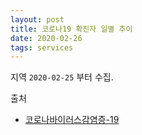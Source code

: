```yaml
---
layout: post
title: 코로나19 확진자 일별 추이
date: 2020-02-26
tags: services
---
```


<canvas id="myChart"></canvas>
<script src="/assets/vendor/Chart.bundle.min.js"></script>
<script>
$(document).ready(function(){
  const AREAS = ['국내', '서울', '경기도', '부산', '대구', '경북'];
  const AREAS_INDEX_DOMESTIC = 0;
  const AREAS_INDEX_SEOUL = 1;
  const AREAS_INDEX_GYENGGI = 2;
  const AREAS_INDEX_BUSAN = 3;
  const AREAS_INDEX_DAEGU = 4;
  const AREAS_INDEX_GYEONBUK = 5;
  const BORDER_COLORS = [
    'rgba(235, 64, 52, 0.3)',
    'rgba(235, 164, 52, 0.3)',
    'rgba(235, 220, 52, 0.3)',
    'rgba(168, 235, 52, 0.3)',
    'rgba(52, 165, 235, 0.3)',
    'rgba(132, 46, 230, 0.3)',
  ];

  const COVID19_INDEX_DATE = 0;
  const COVID19_INDEX_COUNT = 1;
  const COVID19_INDEX_TYPE = 2;
  const COVID19_INDEX_DESC = 3;

  const COVID19 = [
    ['2020-01-27', '4', AREAS[AREAS_INDEX_DOMESTIC], '오전, 질병관리본부'],
    ['2020-02-01', '12', AREAS[AREAS_INDEX_DOMESTIC], '09시, 질병관리본부'],
    ['2020-02-02', '15', AREAS[AREAS_INDEX_DOMESTIC], '09시, 질병관리본부'],
    ['2020-02-09', '25', AREAS[AREAS_INDEX_DOMESTIC], '09시, 질병관리본부'],
    ['2020-02-17', '30', AREAS[AREAS_INDEX_DOMESTIC], '09시, 질병관리본부'],
  	['2020-02-18', '31', AREAS[AREAS_INDEX_DOMESTIC], '09시, 질병관리본부'],
    ['2020-02-20', '104', AREAS[AREAS_INDEX_DOMESTIC], '16시, 질병관리본부'],
    ['2020-02-21', '156', AREAS[AREAS_INDEX_DOMESTIC], '09시, 질병관리본부'],
    ['2020-02-22', '433', AREAS[AREAS_INDEX_DOMESTIC], '16시, 질병관리본부'],
    ['2020-02-23', '602', AREAS[AREAS_INDEX_DOMESTIC], '16시, 질병관리본부'],
    ['2020-02-24', '763', AREAS[AREAS_INDEX_DOMESTIC], '09시, 질병관리본부'],
    ['2020-02-25', '893', AREAS[AREAS_INDEX_DOMESTIC], '09시, 중앙방역대책본부'],
  	['2020-02-26', '1146', AREAS[AREAS_INDEX_DOMESTIC], '09시, 질병관리본부'],
    ['2020-02-27', '1727', AREAS[AREAS_INDEX_DOMESTIC], '16시, 질병관리본부'],
    ['2020-02-28', '2333', AREAS[AREAS_INDEX_DOMESTIC], '16시, 질병관리본부'],
    ['2020-03-01', '3736', AREAS[AREAS_INDEX_DOMESTIC], '16시, 질병관리본부'],
    ['2020-03-02', '4212', AREAS[AREAS_INDEX_DOMESTIC], '00시, 질병관리본부'],
    ['2020-03-03', '4812', AREAS[AREAS_INDEX_DOMESTIC], '00시, 질병관리본부'],
    ['2020-03-05', '5766', AREAS[AREAS_INDEX_DOMESTIC], '00시, 질병관리본부'],
    ['2020-03-07', '6767', AREAS[AREAS_INDEX_DOMESTIC], '00시, 질병관리본부'],

    ['2020-02-25', '33', AREAS[AREAS_INDEX_SEOUL], '16시, 질병관리본부'],
    ['2020-02-26', '41', AREAS[AREAS_INDEX_SEOUL], '16시, 질병관리본부'],
    ['2020-02-27', '59', AREAS[AREAS_INDEX_SEOUL], '10시, 서울시'],
    ['2020-02-28', '62', AREAS[AREAS_INDEX_SEOUL], '16시, 질병관리본부'],
    ['2020-03-01', '87', AREAS[AREAS_INDEX_SEOUL], '16시, 질병관리본부'],
    ['2020-03-02', '92', AREAS[AREAS_INDEX_SEOUL], '중간값'],
    ['2020-03-03', '98', AREAS[AREAS_INDEX_SEOUL], '16시, 질병관리본부'],
    ['2020-03-05', '103', AREAS[AREAS_INDEX_SEOUL], '00시, 질병관리본부'],
    ['2020-03-07', '108', AREAS[AREAS_INDEX_SEOUL], '00시, 질병관리본부'],

    ['2020-02-27', '59', AREAS[AREAS_INDEX_GYENGGI], '10시, 경기도'],
    ['2020-02-28', '63', AREAS[AREAS_INDEX_GYENGGI], '16시, 경기도'],
    ['2020-03-01', '89', AREAS[AREAS_INDEX_GYENGGI], '16시, 질병관리본부'],
    ['2020-03-02', '91', AREAS[AREAS_INDEX_GYENGGI], '중간값'],
    ['2020-03-03', '94', AREAS[AREAS_INDEX_GYENGGI], '00시, 질병관리본부'],
    ['2020-03-05', '110', AREAS[AREAS_INDEX_GYENGGI], '00시, 질병관리본부'],
    ['2020-03-07', '130', AREAS[AREAS_INDEX_GYENGGI], '00시, 질병관리본부'],

    ['2020-02-25', '43', AREAS[AREAS_INDEX_BUSAN], '16시, 질병관리본부'],
    ['2020-02-26', '58', AREAS[AREAS_INDEX_BUSAN], '16시, 질병관리본부'],
    ['2020-02-27', '60', AREAS[AREAS_INDEX_BUSAN], '17시, 부산시'],
    ['2020-02-28', '65', AREAS[AREAS_INDEX_BUSAN], '16시, 질병관리본부'],
    ['2020-03-01', '83', AREAS[AREAS_INDEX_BUSAN], '16시, 질병관리본부'],
    ['2020-03-02', '86', AREAS[AREAS_INDEX_BUSAN], '중간값'],
    ['2020-03-03', '90', AREAS[AREAS_INDEX_BUSAN], '00시, 질병관리본부'],
    ['2020-03-05', '92', AREAS[AREAS_INDEX_BUSAN], '00시, 질병관리본부'],
    ['2020-03-07', '96', AREAS[AREAS_INDEX_BUSAN], '00시, 질병관리본부'],

    ['2020-02-25', '541', AREAS[AREAS_INDEX_DAEGU], '16시, 질병관리본부'],
    ['2020-02-26', '705', AREAS[AREAS_INDEX_DAEGU], '16시, 질병관리본부'],
    ['2020-02-27', '1132', AREAS[AREAS_INDEX_DAEGU], '16시, 대구시'],
    ['2020-02-28', '1579', AREAS[AREAS_INDEX_DAEGU], '16시, 질병관리본부'],
    ['2020-03-01', '2705', AREAS[AREAS_INDEX_DAEGU], '16시, 질병관리본부'],
    ['2020-03-02', '3153', AREAS[AREAS_INDEX_DAEGU], '중간값'],
    ['2020-03-03', '3601', AREAS[AREAS_INDEX_DAEGU], '00시, 질병관리본부'],
    ['2020-03-05', '4327', AREAS[AREAS_INDEX_DAEGU], '00시, 질병관리본부'],
    ['2020-03-07', '5084', AREAS[AREAS_INDEX_DAEGU], '00시, 질병관리본부'],

    ['2020-02-25', '240', AREAS[AREAS_INDEX_GYEONBUK], '16시, 질병관리본부'],
    ['2020-02-26', '309', AREAS[AREAS_INDEX_GYEONBUK], '16시, 질병관리본부'],
    ['2020-02-27', '337', AREAS[AREAS_INDEX_GYEONBUK], '16시, 질병관리본부'],
    ['2020-02-28', '409', AREAS[AREAS_INDEX_GYEONBUK], '16시, 질병관리본부'],
    ['2020-03-01', '555', AREAS[AREAS_INDEX_GYEONBUK], '16시, 질병관리본부'],
    ['2020-03-02', '620', AREAS[AREAS_INDEX_GYEONBUK], '중간값'],
    ['2020-03-03', '685', AREAS[AREAS_INDEX_GYEONBUK], '16시, 질병관리본부'],
    ['2020-03-05', '861', AREAS[AREAS_INDEX_GYEONBUK], '00시, 질병관리본부'],
    ['2020-03-07', '1049', AREAS[AREAS_INDEX_GYEONBUK], '00시, 질병관리본부'],
  ];

  const COVID19_LABELS = COVID19
    .map(d => d[COVID19_INDEX_DATE])
    .reduce((unique, item) => unique.includes(item)? unique:[...unique, item], []);

  function getDataFromCovid19(standard, type, colIndex) {
    return standard
    	.slice()
    	.map(l => {
    		var filteredItems = COVID19.filter(d => d[COVID19_INDEX_TYPE] == type).filter(s => s[COVID19_INDEX_DATE]==l);
    		if(filteredItems.length > 0) {
    			return filteredItems[0][colIndex];
    		} else {
    			return '';
    		}
    	});
  }

  function getDatasets(standard) {
    return AREAS.map(area => {
    	let defaultDataset = {
    		label: '',
    		backgroundColor: 'rgba(0, 0, 0, 0.0)',
    		borderColor: BORDER_COLORS[AREAS.indexOf(area)],
    		data: [],
    	};
    	let areaDataset = {
    		label : area,
        data: getDataFromCovid19(standard, area, COVID19_INDEX_COUNT),
    	};
    	return Object.assign(defaultDataset, areaDataset);
    });
  }

  let ctx = document.getElementById('myChart').getContext('2d');
  let chart = new Chart(ctx, {
    type: 'line', // The type of chart we want to create

    data: { // The data for our dataset
        labels: COVID19_LABELS,
        datasets: getDatasets(COVID19_LABELS),
    },

    // Configuration options go here
    options: {
      tooltips: {
        callbacks: {
          afterLabel : (tooltipItem, chart) => {
            //console.log(tooltipItem, chart);
            return getDataFromCovid19(COVID19_LABELS, AREAS[tooltipItem.datasetIndex], COVID19_INDEX_DESC)[tooltipItem.index];
          },
        }
      }
    }
  });//end of chart
});//end of document ready
</script>

지역 `2020-02-25` 부터 수집.

출처
- [코로나바이러스감염증-19](http://ncov.mohw.go.kr/bdBoardList_Real.do?brdId=1&brdGubun=13&ncvContSeq=&contSeq=&board_id=&gubun=)
